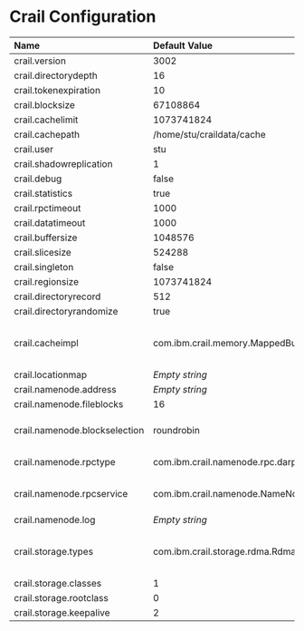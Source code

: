 # Crail Configuration

| Name | Default Value | Comment |
| :--- | :--- | :--- |
| crail.version | 3002 |  |
| crail.directorydepth | 16 |  |
| crail.tokenexpiration | 10 |  |
| crail.blocksize | 67108864 |  |
| crail.cachelimit | 1073741824 |  |
| crail.cachepath | /home/stu/craildata/cache |  |
| crail.user | stu |  |
| crail.shadowreplication | 1 |  |
| crail.debug | false |  |
| crail.statistics | true |  |
| crail.rpctimeout | 1000 |  |
| crail.datatimeout | 1000 |  |
| crail.buffersize | 1048576 | Crail buffer size in bytes |
| crail.slicesize | 524288 | Crail slice size in bytes |
| crail.singleton | false |  |
| crail.regionsize | 1073741824 | Crail region size in bytes |
| crail.directoryrecord | 512 |  |
| crail.directoryrandomize | true |  |
| crail.cacheimpl | com.ibm.crail.memory.MappedBufferCache | The class name of Crail cache implementation. Currently available values are "com.ibm.crail.memory.MappedBufferCache" or "com.ibm.crail.storage.nvmf.NvmfBufferCache". |
| crail.locationmap | _Empty string_ |  |
| crail.namenode.address | _Empty string_ | The IP address which a NameNode binds. |
| crail.namenode.fileblocks | 16 |  |
| crail.namenode.blockselection | roundrobin | The distribution strategy for writing data blocks. Currently available values are "roundrobin" or "random". |
| crail.namenode.rpctype | com.ibm.crail.namenode.rpc.darpc.DaRPCNameNode | The currently available value is only "com.ibm.crail.namenode.rpc.darpc.DaRPCNameNode". |
| crail.namenode.rpcservice | com.ibm.crail.namenode.NameNodeService | Currently available values are "com.ibm.crail.namenode.NameNodeService" or "com.ibm.crail.namenode.LogDispatcher". |
| crail.namenode.log | _Empty string_ |  |
| crail.storage.types | com.ibm.crail.storage.rdma.RdmaStorageTier | Class names of StorageTier implementation separated by commas. Currently available values are "com.ibm.crail.storage.rdma.RdmaStorageTier" and "com.ibm.crail.storage.nvmf.NvmfStorageTier". |
| crail.storage.classes | 1 |  |
| crail.storage.rootclass | 0 |  |
| crail.storage.keepalive | 2 |  |



